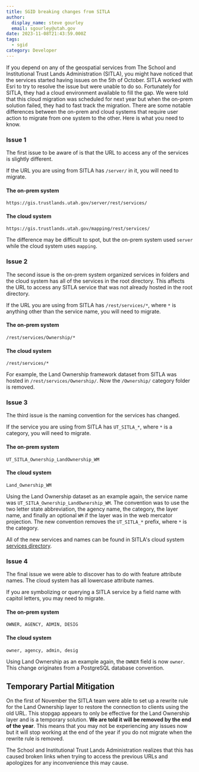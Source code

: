 ```yaml
---
title: SGID breaking changes from SITLA
author:
  display_name: steve gourley
  email: sgourley@utah.gov
date: 2023-11-08T21:43:59.000Z
tags:
  - sgid
category: Developer
---
```


If you depend on any of the geospatial services from The School and Institutional Trust Lands Administration (SITLA), you might have noticed that the services started having issues on the 5th of October. SITLA worked with Esri to try to resolve the issue but were unable to do so. Fortunately for SITLA, they had a cloud environment available to fill the gap. We were told that this cloud migration was scheduled for next year but when the on-prem solution failed, they had to fast track the migration. There are some notable differences between the on-prem and cloud systems that require user action to migrate from one system to the other. Here is what you need to know.

### Issue 1

The first issue to be aware of is that the URL to access any of the services is slightly different.

If the URL you are using from SITLA has `/server/` in it, you will need to migrate.

#### The on-prem system

`https://gis.trustlands.utah.gov/server/rest/services/`

#### The cloud system

`https://gis.trustlands.utah.gov/mapping/rest/services/`

The difference may be difficult to spot, but the on-prem system used `server` while the cloud system uses `mapping`.

### Issue 2

The second issue is the on-prem system organized services in folders and the cloud system has all of the services in the root directory. This affects the URL to access any SITLA service that was not already hosted in the root directory.

If the URL you are using from SITLA has `/rest/services/*`, where `*` is anything other than the service name, you will need to migrate.

#### The on-prem system

`/rest/services/Ownership/*`

#### The cloud system

`/rest/services/*`

For example, the Land Ownership framework dataset from SITLA was hosted in `/rest/services/Ownership/`. Now the `/Ownership/` category folder is removed.

### Issue 3

The third issue is the naming convention for the services has changed.

If the service you are using from SITLA has `UT_SITLA_*`, where `*` is a category, you will need to migrate.

#### The on-prem system

`UT_SITLA_Ownership_LandOwnership_WM`

#### The cloud system

`Land_Ownership_WM`

Using the Land Ownership dataset as an example again, the service name was `UT_SITLA_Ownership_LandOwnership_WM`. The convention was to use the two letter state abbreviation, the agency name, the category, the layer name, and finally an optional `WM` if the layer was in the web mercator projection. The new convention removes the `UT_SITLA_*` prefix, where `*` is the category.

All of the new services and names can be found in SITLA's cloud system [services directory](https://gis.trustlands.utah.gov/mapping/rest/services).

### Issue 4

The final issue we were able to discover has to do with feature attribute names. The cloud system has all lowercase attribute names.

If you are symbolizing or querying a SITLA service by a field name with capitol letters, you may need to migrate.

#### The on-prem system

`OWNER, AGENCY, ADMIN, DESIG`

#### The cloud system

`owner, agency, admin, desig`

Using Land Ownership as an example again, the `OWNER` field is now `owner`. This change originates from a PostgreSQL database convention.

## Temporary Partial Mitigation

On the first of November the SITLA team were able to set up a rewrite rule for the Land Ownership layer to restore the connection to clients using the old URL. This stopgap appears to only be effective for the Land Ownership layer and is a temporary solution. **We are told it will be removed by the end of the year**. This means that you may not be experiencing any issues now but it will stop working at the end of the year if you do not migrate when the rewrite rule is removed.

The School and Institutional Trust Lands Administration realizes that this has caused broken links when trying to access the previous URLs and apologizes for any inconvenience this may cause.
